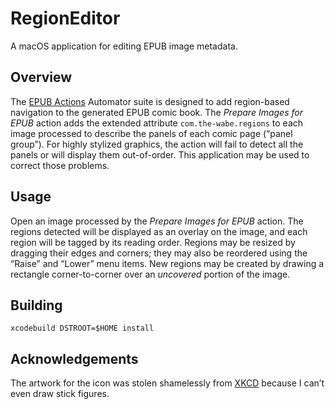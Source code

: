 # RegionEditor

A macOS application for editing EPUB image metadata.

## Overview

The [EPUB Actions](https://github.com/rmenke/EPUB-Actions) Automator suite is designed to add region-based navigation to the generated EPUB comic book. The *Prepare Images for EPUB* action adds the extended attribute `com.the-wabe.regions` to each image processed to describe the panels of each comic page (“panel group”). For highly stylized graphics, the action will fail to detect all the panels or will display them out-of-order. This application may be used to correct those problems.

## Usage

Open an image processed by the *Prepare Images for EPUB* action. The regions detected will be displayed as an overlay on the image, and each region will be tagged by its reading order. Regions may be resized by dragging their edges and corners; they may also be reordered using the “Raise” and “Lower” menu items. New regions may be created by drawing a rectangle corner-to-corner over an *uncovered* portion of the image.

## Building

```lang=bash
xcodebuild DSTROOT=$HOME install
```

## Acknowledgements

The artwork for the icon was stolen shamelessly from [XKCD](https://xkcd.com) because I can’t even draw stick figures.

